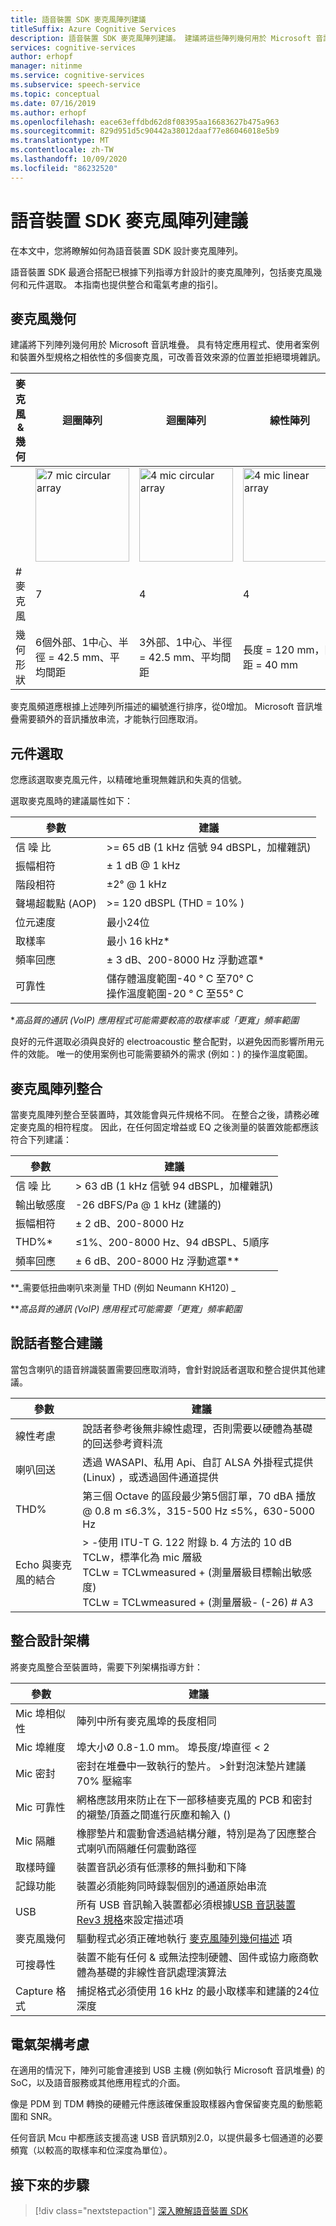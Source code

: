 ```yaml
---
title: 語音裝置 SDK 麥克風陣列建議
titleSuffix: Azure Cognitive Services
description: 語音裝置 SDK 麥克風陣列建議。 建議將這些陣列幾何用於 Microsoft 音訊堆疊。
services: cognitive-services
author: erhopf
manager: nitinme
ms.service: cognitive-services
ms.subservice: speech-service
ms.topic: conceptual
ms.date: 07/16/2019
ms.author: erhopf
ms.openlocfilehash: eace63effdbd62d8f08395aa16683627b475a963
ms.sourcegitcommit: 829d951d5c90442a38012daaf77e86046018e5b9
ms.translationtype: MT
ms.contentlocale: zh-TW
ms.lasthandoff: 10/09/2020
ms.locfileid: "86232520"
---
```

# <a name="speech-devices-sdk-microphone-array-recommendations"></a>語音裝置 SDK 麥克風陣列建議

在本文中，您將瞭解如何為語音裝置 SDK 設計麥克風陣列。

語音裝置 SDK 最適合搭配已根據下列指導方針設計的麥克風陣列，包括麥克風幾何和元件選取。 本指南也提供整合和電氣考慮的指引。

## <a name="microphone-geometry"></a>麥克風幾何

建議將下列陣列幾何用於 Microsoft 音訊堆疊。 具有特定應用程式、使用者案例和裝置外型規格之相依性的多個麥克風，可改善音效來源的位置並拒絕環境雜訊。

| 麥克風 & 幾何 | 迴圈陣列 | 迴圈陣列 | 線性陣列 | 線性陣列 |
| --- | -------------- | --- | ------------ | --- |
|     | <img src="media/speech-devices-sdk/7-mic-c.png" alt="7 mic circular array" width="150"/> | <img src="media/speech-devices-sdk/4-mic-c.png" alt="4 mic circular array" width="150"/> | <img src="media/speech-devices-sdk/4-mic-l.png" alt="4 mic linear array" width="150"/> | <img src="media/speech-devices-sdk/2-mic-l.png" alt="2 mic linear array" width="150"/> |
| \# 麥克風 | 7 | 4 | 4 | 2 |
| 幾何形狀 | 6個外部、1中心、半徑 = 42.5 mm、平均間距 | 3外部、1中心、半徑 = 42.5 mm、平均間距 | 長度 = 120 mm，間距 = 40 mm | 間距 = 40 mm |

麥克風頻道應根據上述陣列所描述的編號進行排序，從0增加。 Microsoft 音訊堆疊需要額外的音訊播放串流，才能執行回應取消。

## <a name="component-selection"></a>元件選取

您應該選取麥克風元件，以精確地重現無雜訊和失真的信號。

選取麥克風時的建議屬性如下：

| 參數 | 建議 |
| --------- | ----------- |
| 信 噪 比 | \>= 65 dB (1 kHz 信號 94 dBSPL，加權雜訊)  |
| 振幅相符 | ± 1 dB @ 1 kHz |
| 階段相符 | ±2° @ 1 kHz |
| 聲場超載點 (AOP)  | \>= 120 dBSPL (THD = 10% )  |
| 位元速度 | 最小24位 |
| 取樣率 | 最小 16 kHz\* |
| 頻率回應 | ± 3 dB、200-8000 Hz 浮動遮罩\* |
| 可靠性 | 儲存體溫度範圍-40 ° C 至70° C<br />操作溫度範圍-20 ° C 至55° C |

\*_高品質的通訊 (VoIP) 應用程式可能需要較高的取樣率或「更寬」頻率範圍_

良好的元件選取必須與良好的 electroacoustic 整合配對，以避免因而影響所用元件的效能。 唯一的使用案例也可能需要額外的需求 (例如：) 的操作溫度範圍。

## <a name="microphone-array-integration"></a>麥克風陣列整合

當麥克風陣列整合至裝置時，其效能會與元件規格不同。 在整合之後，請務必確定麥克風的相符程度。 因此，在任何固定增益或 EQ 之後測量的裝置效能都應該符合下列建議：

| 參數          | 建議                                        |
| ------------------ | -------------------------------------------------- |
| 信 噪 比                | \> 63 dB (1 kHz 信號 94 dBSPL，加權雜訊)  |
| 輸出敏感度 | -26 dBFS/Pa @ 1 kHz (建議的)                   |
| 振幅相符 | ± 2 dB、200-8000 Hz                                |
| THD%\*             | ≤1%、200-8000 Hz、94 dBSPL、5順序             |
| 頻率回應 | ± 6 dB、200-8000 Hz 浮動遮罩\*\*              |

\*\*_需要低扭曲喇叭來測量 THD (例如 Neumann KH120) _

\*\*_高品質的通訊 (VoIP) 應用程式可能需要「更寬」頻率範圍_

## <a name="speaker-integration-recommendations"></a>說話者整合建議

當包含喇叭的語音辨識裝置需要回應取消時，會針對說話者選取和整合提供其他建議。

| 參數 | 建議 |
| --------- | ----------- |
| 線性考慮 | 說話者參考後無非線性處理，否則需要以硬體為基礎的回送參考資料流 |
| 喇叭回送 | 透過 WASAPI、私用 Api、自訂 ALSA 外掛程式提供 (Linux) ，或透過固件通道提供 |
| THD% | 第三個 Octave 的區段最少第5個訂單，70 dBA 播放 @ 0.8 m ≤6.3%，315-500 Hz ≤5%，630-5000 Hz |
| Echo 與麥克風的結合 | \> -使用 ITU-T G. 122 附錄 b. 4 方法的 10 dB TCLw，標準化為 mic 層級<br />TCLw = TCLwmeasured \+ (測量層級目標輸出敏感度) <br />TCLw = TCLwmeasured \+ (測量層級- (-26) # A3 |

## <a name="integration-design-architecture"></a>整合設計架構

將麥克風整合至裝置時，需要下列架構指導方針：

| 參數 | 建議 |
| --------- | -------------- |
| Mic 埠相似性 | 陣列中所有麥克風埠的長度相同 |
| Mic 埠維度 | 埠大小Ø 0.8-1.0 mm。 埠長度/埠直徑 \< 2 |
| Mic 密封         | 密封在堆疊中一致執行的墊片。 \>針對泡沫墊片建議70% 壓縮率 |
| Mic 可靠性     | 網格應該用來防止在下一部移植麥克風的 PCB 和密封的襯墊/頂蓋之間進行灰塵和輸入 ()  |
| Mic 隔離       | 橡膠墊片和震動會透過結構分離，特別是為了因應整合式喇叭而隔離任何震動路徑 |
| 取樣時鐘      | 裝置音訊必須有低漂移的無抖動和下降 |
| 記錄功能   | 裝置必須能夠同時錄製個別的通道原始串流 |
| USB                 | 所有 USB 音訊輸入裝置都必須根據[USB 音訊裝置 Rev3 規格](https://www.usb.org/document-library/usb-audio-devices-rev-30-and-adopters-agreement)來設定描述項 |
| 麥克風幾何 | 驅動程式必須正確地執行 [麥克風陣列幾何描述](https://docs.microsoft.com/windows-hardware/drivers/audio/ksproperty-audio-mic-array-geometry) 項 |
| 可搜尋性     | 裝置不能有任何 & 或無法控制硬體、固件或協力廠商軟體為基礎的非線性音訊處理演算法 |
| Capture 格式      | 捕捉格式必須使用 16 kHz 的最小取樣率和建議的24位深度 |

## <a name="electrical-architecture-considerations"></a>電氣架構考慮

在適用的情況下，陣列可能會連接到 USB 主機 (例如執行 Microsoft 音訊堆疊) 的 SoC，以及語音服務或其他應用程式的介面。

像是 PDM 到 TDM 轉換的硬體元件應該確保重設取樣器內會保留麥克風的動態範圍和 SNR。

任何音訊 Mcu 中都應該支援高速 USB 音訊類別2.0，以提供最多七個通道的必要頻寬（以較高的取樣率和位深度為單位）。

## <a name="next-steps"></a>接下來的步驟

> [!div class="nextstepaction"]
> [深入瞭解語音裝置 SDK](speech-devices-sdk.md)
